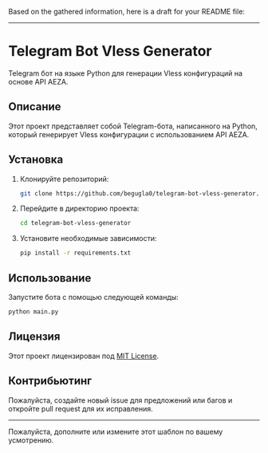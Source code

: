 Based on the gathered information, here is a draft for your README file:

---

# Telegram Bot Vless Generator

Telegram бот на языке Python для генерации Vless конфигураций на основе API AEZA.

## Описание

Этот проект представляет собой Telegram-бота, написанного на Python, который генерирует Vless конфигурации с использованием API AEZA.

## Установка

1. Клонируйте репозиторий:
   ```sh
   git clone https://github.com/begugla0/telegram-bot-vless-generator.git
   ```
2. Перейдите в директорию проекта:
   ```sh
   cd telegram-bot-vless-generator
   ```
3. Установите необходимые зависимости:
   ```sh
   pip install -r requirements.txt
   ```

## Использование

Запустите бота с помощью следующей команды:
```sh
python main.py
```

## Лицензия

Этот проект лицензирован под [MIT License](LICENSE).

## Контрибьютинг

Пожалуйста, создайте новый issue для предложений или багов и откройте pull request для их исправления.

---

Пожалуйста, дополните или измените этот шаблон по вашему усмотрению.
